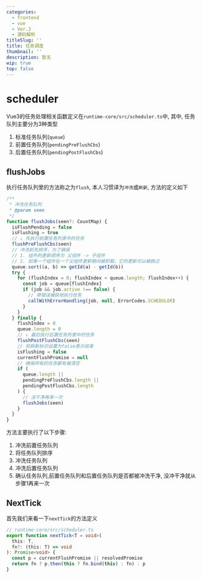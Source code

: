 ```yaml
---
categories:
  - frontend
  - vue
  - Ver.3
  - 源码解析
titleSlug: ''
title: 任务调度
thumbnail: ''
description: 暂无
wip: true
top: false
---
```

# scheduler

Vue3的任务处理相关函数定义在`runtime-core/src/scheduler.ts`中, 其中, 任务队列主要分为3种类型

1. 标准任务队列(`queue`)
2. 前置任务队列(`pendingPreFlushCbs`)
3. 后置任务队列(`pendingPostFlushCbs`)



## flushJobs

执行任务队列里的方法称之为`flush`, 本人习惯译为`冲洗`或`刷新`, 方法的定义如下

```typescript {11, 11}
/**
 * 冲洗任务队列
 * @param seen 
 */
function flushJobs(seen?: CountMap) {
  isFlushPending = false
  isFlushing = true
  // ↓ 先执行前置任务列表中的任务
  flushPreFlushCbs(seen)
  // 冲洗前先排序，为了确保
  // 1. 组件的更新顺序为 父组件 -> 子组件
  // 2. 如果一个组件在一个父组件更新期间被卸载，它的更新可以被跳过
  queue.sort((a, b) => getId(a) - getId(b))
  try {
    for (flushIndex = 0; flushIndex < queue.length; flushIndex++) {
      const job = queue[flushIndex]
      if (job && job.active !== false) {
        // 带错误捕获地执行任务
        callWithErrorHandling(job, null, ErrorCodes.SCHEDULER)
      }
    }
  } finally {
    flushIndex = 0
    queue.length = 0
    // ↓ 最后执行后置任务列表中的任务
    flushPostFlushCbs(seen)
    // 将刷新标识设置为false表示结束
    isFlushing = false
    currentFlushPromise = null
    // 确保所有的任务都有被清空
    if (
      queue.length ||
      pendingPreFlushCbs.length ||
      pendingPostFlushCbs.length
    ) {
      // 没干净再来一次
      flushJobs(seen)
    }
  }
}
```

方法主要执行了以下步骤:

1. 冲洗前置任务队列
2. 将任务队列排序
3. 冲洗任务队列
4. 冲洗后置任务队列
5. 确认任务队列,前置任务队列和后置任务队列是否都被冲洗干净, 没冲干净就从步骤1再来一次



## NextTick

首先我们来看一下`nextTick`的方法定义

```typescript
// runtime-core/src/scheduler.ts
export function nextTick<T = void>(
  this: T,
  fn?: (this: T) => void
): Promise<void> {
  const p = currentFlushPromise || resolvedPromise
  return fn ? p.then(this ? fn.bind(this) : fn) : p
}
```


